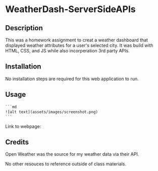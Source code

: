 # WeatherDash-ServerSideAPIs

## Description

This was a homework assignment to creat a weather dashboard that displayed weather attributes for a user's selected city. It was build with HTML, CSS, and JS while also incorperation 3rd party APIs.

## Installation

No installation steps are required for this web application to run.

## Usage

    ```md
    ![alt text](assets/images/screenshot.png)
    ```

Link to webpage:

## Credits

Open Weather was the source for my weather data via their API.

No other resouces to reference outside of class materials.
